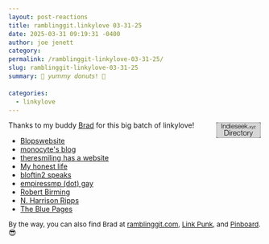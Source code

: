 ```yaml
---
layout: post-reactions
title: 𝚛𝚊𝚖𝚋𝚕𝚒𝚗𝚐𝚐𝚒𝚝.𝚕𝚒𝚗𝚔𝚢𝚕𝚘𝚟𝚎 𝟶𝟹-𝟹𝟷-𝟸𝟻
date: 2025-03-31 09:19:31 -0400
author: joe jenett
category: 
permalink: /ramblinggit-linkylove-03-31-25/
slug: ramblinggit-linkylove-03-31-25
summary: 🍩 𝘺𝘶𝘮𝘮𝘺 𝘥𝘰𝘯𝘶𝘵𝘴! 🍩

categories:
  - linkylove
---
```

<p>
	<a title="source" href="https://indieseek.xyz/"><img src="/images/indieseek.png" alt="" style="position:relative;float:right;margin:3px;width:88px;"></a>
	Thanks to my buddy <a title="source" href="https://indieseek.xyz/">Brad</a> for this big batch of linkylove!
</p>
<ul class="linkylove">
	<li><a title="Ellie" href="https://blopswebsite.neocities.org/">Blopswebsite</a></li>
	<li><a title="mono" href="https://monocyte.bearblog.dev/">monocyte's blog</a></li>
	<li><a title="Elena" href="https://theresmiling.eu/">theresmiling has a website</a></li>
	<li><a title="Miguel" href="https://outatlast.bearblog.dev/">My honest life</a></li>
	<li><a title="bloftin2" href="https://bloftin2speaks.micro.blog/">bloftin2 speaks</a></li>
	<li><a title="fox" href="https://empiressmp.gay/">empiressmp (dot) gay</a></li>
	<li><a title="I’m Robert from Sweden." href="https://robertbirming.com/">Robert Birming</a></li>
	<li><a title="N. Harrison Ripps" href="https://nharrisonripps.com/">N. Harrison Ripps</a></li>
	<li><a title="The Internet’s Old Web Directory!" href="https://blue-pages.bitbucket.io/">The Blue Pages</a></li>
</ul>
<p style="font-size:.95em;">By the way, you can also find Brad at <a title="Brad Enslen" href="https://ramblinggit.com/">ramblinggit.com</a>, <a title="Link Punk: A Linkblog" href="https://linkpunk.micro.blog/">Link Punk</a>, and <a href="https://pinboard.in/u:ramblinggit">Pinboard</a>. <span style="filter: grayscale(100%);font-size:1.1em;">😎</span>
</p>
<a style="display:none;" href="https://brid.gy/publish/mastodon"><small>(cross-posted to mastodon)</small></a>



